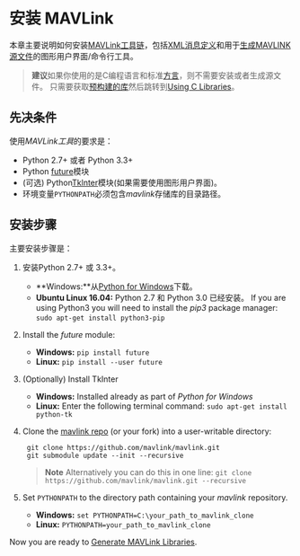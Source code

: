 # 安装 MAVLink

本章主要说明如何安装[MAVLink工具链](https://github.com/mavlink/mavlink)，包括[XML消息定义](../messages/README.md)和用于[生成MAVLINK源文件](../getting_started/generate_libraries.md)的图形用户界面/命令行工具。

> **建议**如果你使用的是C编程语言和标准[方言](../messages/README.md#dialects)，则不需要安装或者生成源文件。 只需要获取[预构建的库](../README.md#prebuilt_libraries)然后跳转到[Using C Libraries](../mavgen_c/README.md)。

## 先决条件

使用*MAVLink工具*的要求是：

* Python 2.7+ 或者 Python 3.3+
* Python [future](http://python-future.org/)模块
* (可选) Python[Tklnter](https://wiki.python.org/moin/TkInter)模块(如果需要使用图形用户界面)。
* 环境变量`PYTHONPATH`必须包含*mavlink*存储库的目录路径。

## 安装步骤

主要安装步骤是：

1. 安装Python 2.7+ 或 3.3+。 
    * **Windows:**从[Python for Windows](https://www.python.org/downloads/)下载。
    * **Ubuntu Linux 16.04:** Python 2.7 和 Python 3.0 已经安装。 If you are using Python3 you will need to install the *pip3* package manager: ```sudo apt-get install python3-pip```
2. Install the *future* module: 
    * **Windows:** ```pip install future```
    * **Linux:** ```pip install --user future```

3. (Optionally) Install TkInter
    
    * **Windows:** Installed already as part of *Python for Windows*
    * **Linux:** Enter the following terminal command: ```sudo apt-get install python-tk```

4. Clone the [mavlink repo](https://github.com/mavlink/mavlink) (or your fork) into a user-writable directory:
    
        git clone https://github.com/mavlink/mavlink.git
        git submodule update --init --recursive
        
    
    > **Note** Alternatively you can do this in one line: ```git clone https://github.com/mavlink/mavlink.git --recursive```

5. Set `PYTHONPATH` to the directory path containing your *mavlink* repository. 
    * **Windows:** `set PYTHONPATH=C:\your_path_to_mavlink_clone`
    * **Linux:** `PYTHONPATH=your_path_to_mavlink_clone`

Now you are ready to [Generate MAVLink Libraries](../getting_started/generate_libraries.md).